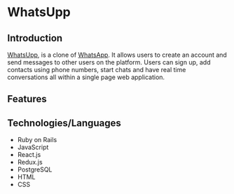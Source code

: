# WhatsUpp

## Introduction 

[WhatsUpp](https://whatsupp-chat.herokuapp.com/), is a clone of [WhatsApp](https://www.whatsapp.com). It allows users to create an account and send messages to other users on the platform. Users can sign up, add contacts using phone numbers, start chats and have real time conversations all within a single page web application. 


## Features

## Technologies/Languages
- Ruby on Rails
- JavaScript
- React.js
- Redux.js
- PostgreSQL
- HTML
- CSS
